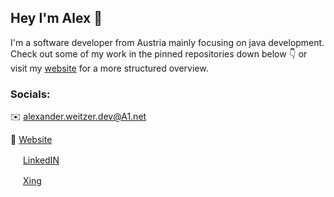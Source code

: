 ## Hey I'm Alex  :wave:
I'm a software developer from Austria mainly focusing on java development.
Check out some of my work in the pinned repositories down below :point_down: or visit my [website](https://alexw0610.github.io/) for a more structured overview. 


### Socials:

:envelope: alexander.weitzer.dev@A1.net
 
 :newspaper: [Website](https://alexw0610.github.io/) 
 
<img src="https://camo.githubusercontent.com/c8a9c5b414cd812ad6a97a46c29af67239ddaeae08c41724ff7d945fb4c047e5/68747470733a2f2f6564656e742e6769746875622e696f2f537570657254696e7949636f6e732f696d616765732f7376672f6c696e6b6564696e2e737667" width=16> [LinkedIN](https://www.linkedin.com/in/alexander-weitzer-6965761bb)
 
<img src="https://camo.githubusercontent.com/559cb0e71b23bcd0b454d3312cb05542efb176a2236a5f6ecc99d478726172da/68747470733a2f2f6564656e742e6769746875622e696f2f537570657254696e7949636f6e732f696d616765732f7376672f78696e672e737667" width=16> [Xing](https://www.xing.com/profile/Alexander_Weitzer/cv)

